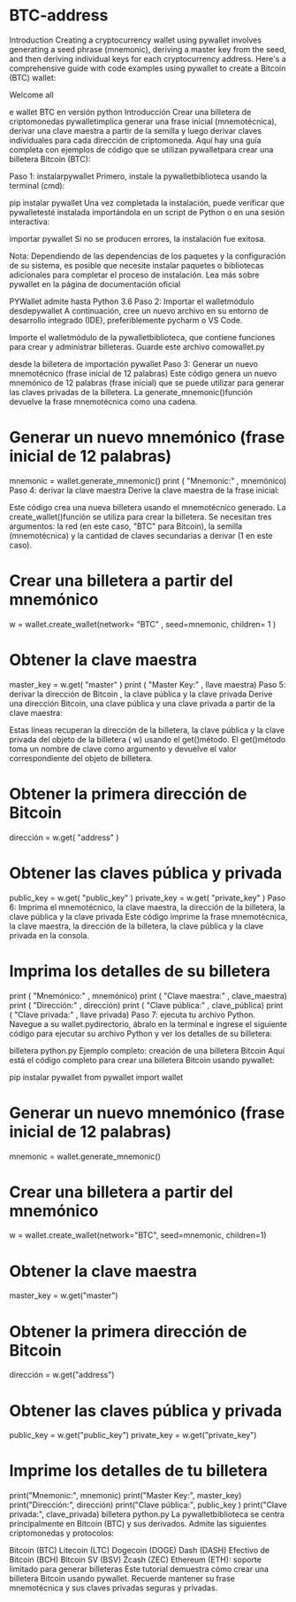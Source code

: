 # BTC-address

Introduction
Creating a cryptocurrency wallet using pywallet involves generating a seed phrase (mnemonic), deriving a master key from the seed, and then deriving individual keys for each cryptocurrency address. Here's a comprehensive guide with code examples using pywallet to create a Bitcoin (BTC) wallet:

Welcome all 

e wallet BTC en versión python 
Introducción
Crear una billetera de criptomonedas pywalletimplica generar una frase inicial (mnemotécnica), derivar una clave maestra a partir de la semilla y luego derivar claves individuales para cada dirección de criptomoneda. Aquí hay una guía completa con ejemplos de código que se utilizan pywalletpara crear una billetera Bitcoin (BTC):

Paso 1: instalarpywallet
Primero, instale la pywalletbiblioteca usando la terminal (cmd):

pip instalar pywallet
Una vez completada la instalación, puede verificar que pywalletesté instalada importándola en un script de Python o en una sesión interactiva:

importar pywallet
Si no se producen errores, la instalación fue exitosa.

Nota: Dependiendo de las dependencias de los paquetes y la configuración de su sistema, es posible que necesite instalar paquetes o bibliotecas adicionales para completar el proceso de instalación. Lea más sobre pywallet en la página de documentación oficial


PYWallet admite hasta Python 3.6
Paso 2: Importar el walletmódulo desdepywallet
A continuación, cree un nuevo archivo en su entorno de desarrollo integrado (IDE), preferiblemente pycharm o VS Code.

Importe el walletmódulo de la pywalletbiblioteca, que contiene funciones para crear y administrar billeteras. Guarde este archivo comowallet.py

desde la billetera de importación pywallet
Paso 3: Generar un nuevo mnemotécnico (frase inicial de 12 palabras)
Este código genera un nuevo mnemónico de 12 palabras (frase inicial) que se puede utilizar para generar las claves privadas de la billetera. La generate_mnemonic()función devuelve la frase mnemotécnica como una cadena.

# Generar un nuevo mnemónico (frase inicial de 12 palabras)
 mnemonic = wallet.generate_mnemonic() 
print ( "Mnemonic:" , mnemónico)
Paso 4: derivar la clave maestra
Derive la clave maestra de la frase inicial:

Este código crea una nueva billetera usando el mnemotécnico generado. La create_wallet()función se utiliza para crear la billetera. Se necesitan tres argumentos: la red (en este caso, "BTC" para Bitcoin), la semilla (mnemotécnica) y la cantidad de claves secundarias a derivar (1 en este caso).

# Crear una billetera a partir del mnemónico
 w = wallet.create_wallet(network= "BTC" , seed=mnemonic, children= 1 ) 

# Obtener la clave maestra
 master_key = w.get( "master" ) 
print ( "Master Key:" , llave maestra)
Paso 5: derivar la dirección de Bitcoin , la clave pública y la clave privada
Derive una dirección Bitcoin, una clave pública y una clave privada a partir de la clave maestra:

Estas líneas recuperan la dirección de la billetera, la clave pública y la clave privada del objeto de la billetera ( w) usando el get()método. El get()método toma un nombre de clave como argumento y devuelve el valor correspondiente del objeto de billetera.

# Obtener la primera dirección de Bitcoin
 dirección = w.get( "address" ) 

# Obtener las claves pública y privada
 public_key = w.get( "public_key" ) 
private_key = w.get( "private_key" )
Paso 6: Imprima el mnemotécnico, la clave maestra, la dirección de la billetera, la clave pública y la clave privada
Este código imprime la frase mnemotécnica, la clave maestra, la dirección de la billetera, la clave pública y la clave privada en la consola.

# Imprima los detalles de su billetera 
print ( "Mnemónico:" , mnemónico) 
print ( "Clave maestra:" , clave_maestra) 
print ( "Dirección:" , dirección) 
print ( "Clave pública:" , clave_pública) 
print ( "Clave privada:" , llave privada)
Paso 7: ejecuta tu archivo Python.
Navegue a su wallet.pydirectorio, ábralo en la terminal e ingrese el siguiente código para ejecutar su archivo Python y ver los detalles de su billetera:

billetera python.py
Ejemplo completo: creación de una billetera Bitcoin
Aquí está el código completo para crear una billetera Bitcoin usando pywallet:

pip instalar pywallet
from pywallet import wallet 

# Generar un nuevo mnemónico (frase inicial de 12 palabras) 
mnemonic = wallet.generate_mnemonic() 

# Crear una billetera a partir del mnemónico 
w = wallet.create_wallet(network="BTC", seed=mnemonic, children=1) 

# Obtener la clave maestra 
master_key = w.get("master") 

# Obtener la primera dirección de Bitcoin 
dirección = w.get("address") 

# Obtener las claves pública y privada 
public_key = w.get("public_key") 
private_key = w.get("private_key") 


# Imprime los detalles de tu billetera 
print("Mnemonic:", mnemonic) 
print("Master Key:", master_key) 
print("Dirección:", dirección) 
print("Clave pública:", public_key ) 
print("Clave privada:", clave_privada)
billetera python.py
La pywalletbiblioteca se centra principalmente en Bitcoin (BTC) y sus derivados. Admite las siguientes criptomonedas y protocolos:

Bitcoin (BTC)
Litecoin (LTC)
Dogecoin (DOGE)
Dash (DASH)
Efectivo de Bitcoin (BCH)
Bitcoin SV (BSV)
Zcash (ZEC)
Ethereum (ETH): soporte limitado para generar billeteras
Este tutorial demuestra cómo crear una billetera Bitcoin usando pywallet. Recuerde mantener su frase mnemotécnica y sus claves privadas seguras y privadas.
